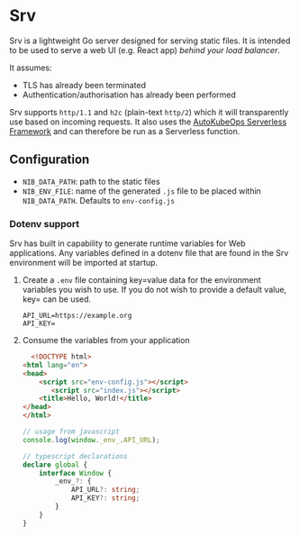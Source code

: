 # Srv

Srv is a lightweight Go server designed for serving static files.
It is intended to be used to serve a web UI (e.g. React app) *behind your load balancer*.

It assumes:
* TLS has already been terminated
* Authentication/authorisation has already been performed

Srv supports `http/1.1` and `h2c` (plain-text `http/2`) which it will transparently use based on incoming requests.
It also uses the [AutoKubeOps Serverless Framework](https://gitlab.com/autokubeops/serverless) and can therefore be run as a Serverless function.

## Configuration

* `NIB_DATA_PATH`: path to the static files
* `NIB_ENV_FILE`: name of the generated `.js` file to be placed within `NIB_DATA_PATH`. Defaults to `env-config.js`

### Dotenv support

Srv has built in capability to generate runtime variables for Web applications.
Any variables defined in a dotenv file that are found in the Srv environment will be imported at startup.

1. Create a `.env` file containing key=value data for the environment variables you wish to use.
   If you do not wish to provide a default value, key= can be used.
    ```dotenv
    API_URL=https://example.org
    API_KEY=
    ```
2. Consume the variables from your application
    ```html
      <!DOCTYPE html>
    <html lang="en">
    <head>
        <script src="env-config.js"></script>
           <script src="index.js"></script>
        <title>Hello, World!</title>
    </head>
    </html>
   ```
   ```javascript
   // usage from javascript
   console.log(window._env_.API_URL);
   ```
   ```typescript
   // typescript declarations
   declare global {
       interface Window {
           _env_?: { 
               API_URL?: string; 
               API_KEY?: string; 
           }
       }
   }
   ```